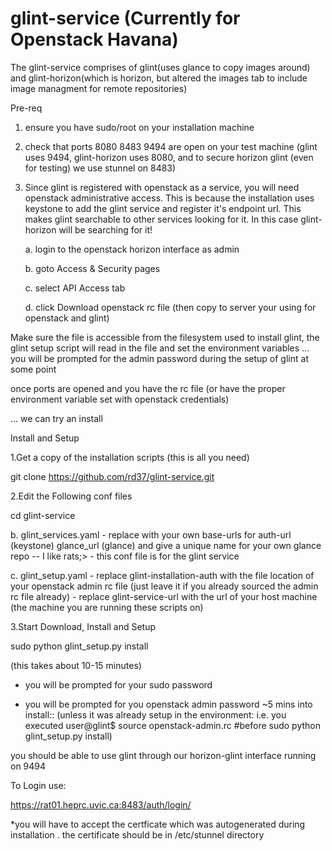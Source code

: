 glint-service (Currently for Openstack Havana)
=============
The glint-service comprises of glint(uses glance to copy images around) and glint-horizon(which is horizon, but altered the images tab to include image managment for remote repositories)

Pre-req 

1. ensure you have sudo/root on your installation machine

2. check that ports 8080 8483 9494 are open on your test machine 
(glint uses 9494, glint-horizon uses 8080, and to secure horizon glint (even for testing) we use stunnel on 8483)

3. Since glint is registered with openstack as a service, you will need openstack administrative access. This is because the installation uses keystone to add the glint service and register it's endpoint url. This makes glint searchable to other services looking for it. In this case glint-horizon will be searching for it!

   a. login to the openstack horizon interface as admin
   
   b. goto Access & Security pages
   
   c. select API Access tab
   
   d. click Download openstack rc file (then copy to server your using for openstack and glint)


Make sure the file is accessible from the filesystem used to install glint, the glint setup script will read in the 
file and set the environment variables ... you will be prompted for the admin password during the setup of glint at some point

once ports are opened and you have the rc file 
(or have the proper environment variable set with openstack credentials) 

... we can try an install

Install and Setup

1.Get a copy of the installation scripts (this is all you need)

git clone https://github.com/rd37/glint-service.git



2.Edit the Following conf files

   cd glint-service

   b. glint\_services.yaml - replace with your own base-urls for auth-url (keystone) glance\_url (glance) and give a unique name for your own glance repo -- I like rats;> - this conf file is for the glint service
  
   c. glint\_setup.yaml 
      - replace glint-installation-auth with the file location of your openstack admin rc file (just leave it if you already sourced the admin rc file already)
      - replace glint-service-url with the url of your host machine (the machine you are running these scripts on)


3.Start Download, Install and Setup

sudo python glint_setup.py install




(this takes about 10-15 minutes)

* you will be prompted for your sudo password

* you will be prompted for you openstack admin password ~5 mins into install:: (unless it was already setup in the environment: i.e. you executed user@glint$  source openstack-admin.rc   #before sudo python glint_setup.py install)



you should be able to use glint through our horizon-glint interface running on 9494

To Login use:

https://rat01.heprc.uvic.ca:8483/auth/login/

*you will have to accept the certficate which was autogenerated during installation . the certificate should be in /etc/stunnel directory

